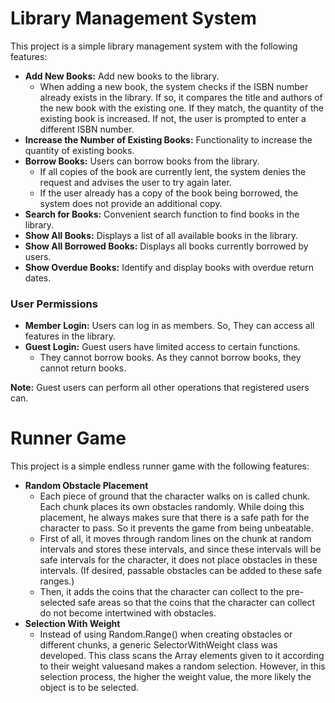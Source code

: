 # Library Management System

This project is a simple library management system with the following features:

- **Add New Books:** Add new books to the library.
  - When adding a new book, the system checks if the ISBN number already exists in the library. If so, it compares the title and authors of the new book with the existing one. If they match, the quantity of the existing book is increased. If not, the user is prompted to enter a different ISBN number.
- **Increase the Number of Existing Books:** Functionality to increase the quantity of existing books.
- **Borrow Books:** Users can borrow books from the library.
  - If all copies of the book are currently lent, the system denies the request and advises the user to try again later.
  - If the user already has a copy of the book being borrowed, the system does not provide an additional copy.
- **Search for Books:** Convenient search function to find books in the library.
- **Show All Books:** Displays a list of all available books in the library.
- **Show All Borrowed Books:** Displays all books currently borrowed by users.
- **Show Overdue Books:** Identify and display books with overdue return dates.

### User Permissions

- **Member Login:** Users can log in as members. So, They can access all features in the library.
- **Guest Login:** Guest users have limited access to certain functions.
  - They cannot borrow books. As they cannot borrow books, they cannot return books.

**Note:** Guest users can perform all other operations that registered users can.

# Runner Game

This project is a simple endless runner game with the following features:

- **Random Obstacle Placement**
  - Each piece of ground that the character walks on is called chunk. Each chunk places its own obstacles randomly. While doing this placement, he always makes sure that there is a safe path for the character to pass. So it prevents the game from being unbeatable.
  - First of all, it moves through random lines on the chunk at random intervals and stores these intervals, and since these intervals will be safe intervals for the character, it does not place obstacles in these intervals. (If desired, passable obstacles can be added to these safe ranges.)
  - Then, it adds the coins that the character can collect to the pre-selected safe areas so that the coins that the character can collect do not become intertwined with obstacles.
- **Selection With Weight**
  - Instead of using Random.Range() when creating obstacles or different chunks, a generic SelectorWithWeight class was developed. This class scans the Array elements given to it according to their weight values ​​and makes a random selection. However, in this selection process, the higher the weight value, the more likely the object is to be selected.
